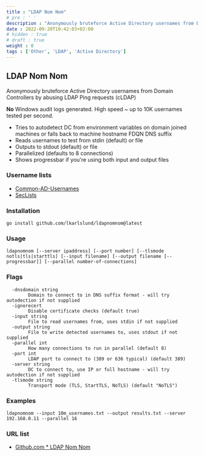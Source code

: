```yaml
---
title : "LDAP Nom Nom"
# pre : ' '
description : "Anonymously bruteforce Active Directory usernames from Domain Controllers by abusing LDAP Ping requests (cLDAP)."
date : 2022-09-20T10:42:03+02:00
# hidden : true
# draft : true
weight : 0
tags : ['Other', 'LDAP', 'Active Directory']
---
```


## LDAP Nom Nom

Anonymously bruteforce Active Directory usernames from Domain Controllers by abusing LDAP Ping requests (cLDAP)

**No** Windows audit logs generated. High speed ~ up to 10K usernames tested per second.

* Tries to autodetect DC from environment variables on domain joined machines or falls back to machine hostname FDQN DNS suffix
* Reads usernames to test from stdin (default) or file
* Outputs to stdout (default) or file
* Parallelized (defaults to 8 connections)
* Shows progressbar if you're using both input and output files

### Username lists

* [Common-AD-Usernames](https://github.com/crypt0rr/common-ad-usernames)
* [SecLists](https://github.com/danielmiessler/SecLists/tree/master/Usernames)

### Installation

```plain
go install github.com/lkarlslund/ldapnomnom@latest
```

### Usage

```plain
ldapnomnom [--server ipaddress] [--port number] [--tlsmode notls|tls|starttls] [--input filename] [--output filename [--progressbar]] [--parallel number-of-connections]
```

### Flags

```plain
  -dnsdomain string
        Domain to connect to in DNS suffix format - will try autodection if not supplied
  -ignorecert
        Disable certificate checks (default true)
  -input string
        File to read usernames from, uses stdin if not supplied
  -output string
        File to write detected usernames to, uses stdout if not supplied
  -parallel int
        How many connections to run in parallel (default 8)
  -port int
        LDAP port to connect to (389 or 636 typical) (default 389)
  -server string
        DC to connect to, use IP or full hostname - will try autodection if not supplied
  -tlsmode string
        Transport mode (TLS, StartTLS, NoTLS) (default "NoTLS")
```

### Examples

```plain
ldapnomnom --input 10m_usernames.txt --output results.txt --server 192.168.0.11 --parallel 16
```

### URL list

* [Github.com * LDAP Nom Nom](https://github.com/lkarlslund/ldapnomnom)
